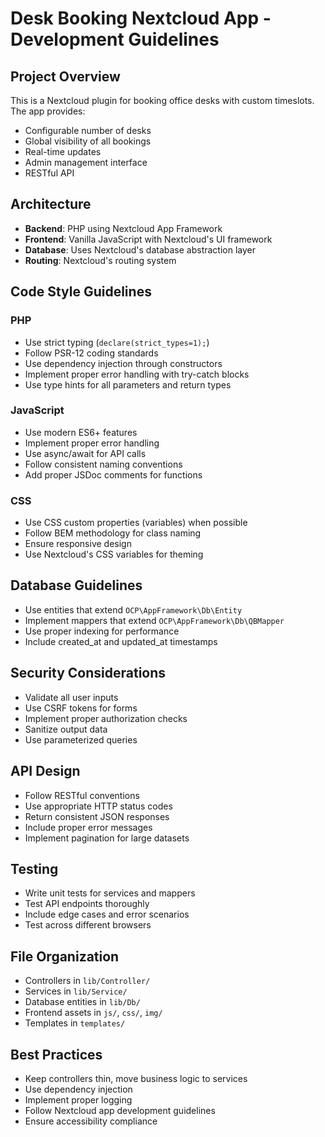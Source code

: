 <!-- Use this file to provide workspace-specific custom instructions to Copilot. For more details, visit https://code.visualstudio.com/docs/copilot/copilot-customization#_use-a-githubcopilotinstructionsmd-file -->

# Desk Booking Nextcloud App - Development Guidelines

## Project Overview
This is a Nextcloud plugin for booking office desks with custom timeslots. The app provides:
- Configurable number of desks
- Global visibility of all bookings
- Real-time updates
- Admin management interface
- RESTful API

## Architecture
- **Backend**: PHP using Nextcloud App Framework
- **Frontend**: Vanilla JavaScript with Nextcloud's UI framework
- **Database**: Uses Nextcloud's database abstraction layer
- **Routing**: Nextcloud's routing system

## Code Style Guidelines

### PHP
- Use strict typing (`declare(strict_types=1);`)
- Follow PSR-12 coding standards
- Use dependency injection through constructors
- Implement proper error handling with try-catch blocks
- Use type hints for all parameters and return types

### JavaScript
- Use modern ES6+ features
- Implement proper error handling
- Use async/await for API calls
- Follow consistent naming conventions
- Add proper JSDoc comments for functions

### CSS
- Use CSS custom properties (variables) when possible
- Follow BEM methodology for class naming
- Ensure responsive design
- Use Nextcloud's CSS variables for theming

## Database Guidelines
- Use entities that extend `OCP\AppFramework\Db\Entity`
- Implement mappers that extend `OCP\AppFramework\Db\QBMapper`
- Use proper indexing for performance
- Include created_at and updated_at timestamps

## Security Considerations
- Validate all user inputs
- Use CSRF tokens for forms
- Implement proper authorization checks
- Sanitize output data
- Use parameterized queries

## API Design
- Follow RESTful conventions
- Use appropriate HTTP status codes
- Return consistent JSON responses
- Include proper error messages
- Implement pagination for large datasets

## Testing
- Write unit tests for services and mappers
- Test API endpoints thoroughly
- Include edge cases and error scenarios
- Test across different browsers

## File Organization
- Controllers in `lib/Controller/`
- Services in `lib/Service/`
- Database entities in `lib/Db/`
- Frontend assets in `js/`, `css/`, `img/`
- Templates in `templates/`

## Best Practices
- Keep controllers thin, move business logic to services
- Use dependency injection
- Implement proper logging
- Follow Nextcloud app development guidelines
- Ensure accessibility compliance
